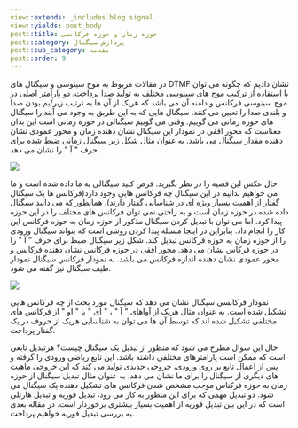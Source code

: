 ```yaml
---
view::extends: _includes.blog.signal
view::yields: post_body
post::title: حوزه زمان و حوزه فرکانسی
post::category: پردازش سیگنال
post::sub_category: مقدمه
post::order: 9
---
```


در مقالات مربوط به موج سینوسی و سیگنال های DTMF نشان دادیم که چگونه می توان با استفاده از ترکیب موج های سینوسی مختلف به تولید صدا پرداخت. دو پارامتر اصلی در موج سینوسی فرکانس و دامنه آن می باشد که هریک از آن ها به ترتیب زیر/بم بودن صدا و بلندی صدا را تعیین می کنند. سیگنال هایی که به این طریق به وجود می آیند را سیگنال های حوزه زمانی می گوییم. وقتی می گوییم سیگنالی در حوزه زمانی است این بدان معناست که محور افقی در نمودار این سیگنال نشان دهنده زمان و محور عمودی نشان دهنده مقدار سیگنال می باشد. به عنوان مثال شکل زیر سیگنال زمانی ضبط شده برای حرف " آ " را نشان می دهد.

![](@url('assets/images/signal/wave-of-a.jpg'))

حال عکس این قضیه را در نظر بگیرید. فرض کنید سیگنالی به ما داده شده است و ما می خواهیم بدانیم در این سیگنال چه فرکانس هایی وجود دارد(فرکانس ها یک سیگنال گفتار از اهمیت بسیار ویژه ای در شناسایی گفتار دارند). همانطور که می دانید سیگنال داده شده در حوزه زمان است و به راحتی نمی توان فرکانس های مختلف را در این حوزه پیدا کرد. اما می توان با تبدیل کردن سیگنال مذکور از حوزه زمان به حوزه فرکانس این کار را انجام داد. بنابراین در اینجا مسئله پبدا کردن روشی است که بتواند سیگنال ورودی را از حوزه زمان به حوزه فرکانس تبدیل کند. شکل زیر سیگنال ضبط برای حرف " آ " را در حوزه فرکاس نشان می دهد. محور افقی در حوزه فرکانس نشان دهنده فرکانس و محور عمودی نشان دهنده اندازه فرکانس می باشد. به نمودار فرکانس سیگنال نمودار طیف سیگنال نیز گفته می شود.

![](@url('assets/images/signal/fft-of-a.jpg'))

نمودار فرکانسی سیگنال نشان می دهد که سیگنال مورد بحث از چه فرکانس هایی تشکیل شده است. به عنوان مثال هریک از آواهای " آ " ، " ای " یا " او " از فرکانس های مختلفی تشکیل شده اند که توسط آن ها می توان به شناسایی هریک از حروف در یک گفتار پرداخت.

حال این سوال مطرح می شود که منظور از تبدیل یک سیگنال چیست؟ هرتبدیل تابعی است که ممکن است پارامترهای مختلفی داشته باشد. این تابع ریاضی ورودی را گرفته و پس از اعمال تابع بر روی ورودی، خروجی جدیدی تولید می کند که این خروجی ماهیت های دیگری از سیگنال را برای ما نشان می دهد. به عنوان مثال تبدیل سیگنال از حوزه زمان به حوزه فرکناس موجب مشخص شدن فرکانس های تشکیل دهنده یک سیگنال می شود. دو تبدیل مهمی که برای این منظور به کار می رود، تبدیل فوریه و تبدیل هارتلی است که در این بین تبدیل فوریه از اهمیت بسیار بیشتری برخوردار است. در مقاله بعدی به بررسی تبدیل فوریه خواهیم پرداخت.

